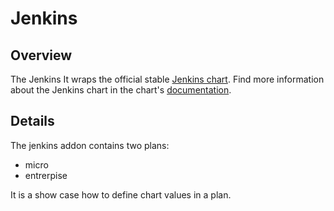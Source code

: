 # Jenkins

## Overview

The Jenkins It wraps the official stable [Jenkins chart](https://github.com/helm/charts/tree/master/stable/jenkins).
Find more information about the Jenkins chart in the chart's [documentation](chart/jenkins/README.md).

## Details

The jenkins addon contains two plans:
- micro
- entrerpise

It is a show case how to define chart values in a plan.
